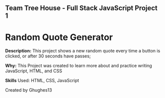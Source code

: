 ## Team Tree House - Full Stack JavaScript Project 1
# Random Quote Generator

**Description:** This project shows a new random quote every time a button is clicked, or after 30 seconds have passes;

**Why:** This Project was created to learn more about and practice writing JavaScript, HTML, and CSS

**Skills** Used: HTML, CSS, JavaScript

Created by Ghughes13
